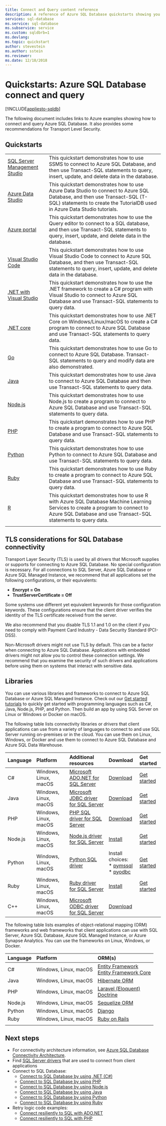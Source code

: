 ```yaml
---
title: Connect and Query content reference 
description: A reference of Azure SQL Database quickstarts showing you how to connect to and query Azure SQL Database. 
services: sql-database
ms.service: sql-database
ms.subservice: service
ms.custom: sqldbrb=1
ms.devlang: 
ms.topic: quickstart
author: stevestein
ms.author: sstein
ms.reviewer: 
ms.date: 12/18/2018
---
```

# Quickstarts: Azure SQL Database connect and query
[!INCLUDE[appliesto-sqldb](../includes/appliesto-sqldb.md)]

The following document includes links to Azure examples showing how to connect and query Azure SQL Database. It also provides some recommendations for Transport Level Security.

## Quickstarts

| |  |
|---|---|
|[SQL Server Management Studio](connect-query-ssms.md)|This quickstart demonstrates how to use SSMS to connect to Azure SQL Database, and then use Transact-SQL statements to query, insert, update, and delete data in the database.|
|[Azure Data Studio](https://docs.microsoft.com/sql/azure-data-studio/quickstart-sql-database?toc=/azure/sql-database/toc.json)|This quickstart demonstrates how to use Azure Data Studio to connect to Azure SQL Database, and then use Transact-SQL (T-SQL) statements to create the TutorialDB used in Azure Data Studio tutorials.|
|[Azure portal](connect-query-portal.md)|This quickstart demonstrates how to use the Query editor to connect to a SQL database, and then use Transact-SQL statements to query, insert, update, and delete data in the database.|
|[Visual Studio Code](connect-query-vscode.md)|This quickstart demonstrates how to use Visual Studio Code to connect to Azure SQL Database, and then use Transact-SQL statements to query, insert, update, and delete data in the database.|
|[.NET with Visual Studio](connect-query-dotnet-visual-studio.md)|This quickstart demonstrates how to use the .NET framework to create a C# program with Visual Studio to connect to Azure SQL Database and use Transact-SQL statements to query data.|
|[.NET core](connect-query-dotnet-core.md)|This quickstart demonstrates how to use .NET Core on Windows/Linux/macOS to create a C# program to connect to Azure SQL Database and use Transact-SQL statements to query data.|
|[Go](connect-query-go.md)|This quickstart demonstrates how to use Go to connect to Azure SQL Database. Transact-SQL statements to query and modify data are also demonstrated.|
|[Java](connect-query-java.md)|This quickstart demonstrates how to use Java to connect to Azure SQL Database and then use Transact-SQL statements to query data.|
|[Node.js](connect-query-nodejs.md)|This quickstart demonstrates how to use Node.js to create a program to connect to Azure SQL Database and use Transact-SQL statements to query data.|
|[PHP](connect-query-php.md)|This quickstart demonstrates how to use PHP to create a program to connect to Azure SQL Database and use Transact-SQL statements to query data.|
|[Python](connect-query-python.md)|This quickstart demonstrates how to use Python to connect to Azure SQL Database and use Transact-SQL statements to query data. |
|[Ruby](connect-query-ruby.md)|This quickstart demonstrates how to use Ruby to create a program to connect to Azure SQL Database and use Transact-SQL statements to query data.|
|[R](connect-query-r.md)|This quickstart demonstrates how to use R with Azure SQL Database Machine Learning Services to create a program to connect to Azure SQL Database and use Transact-SQL statements to query data.|
|||

## TLS considerations for SQL Database connectivity

Transport Layer Security (TLS) is used by all drivers that Microsoft supplies or supports for connecting to Azure SQL Database. No special configuration is necessary. For all connections to SQL Server, Azure SQL Database or Azure SQL Managed Instance, we recommend that all applications set
the following configurations, or their equivalents:

- **Encrypt = On**
- **TrustServerCertificate = Off**

Some systems use different yet equivalent keywords for those configuration keywords. These configurations ensure that the client driver
verifies the identity of the TLS certificate received from the server.

We also recommend that you disable TLS 1.1 and 1.0 on the client if you need to comply with Payment Card Industry - Data Security
Standard (PCI-DSS).

Non-Microsoft drivers might not use TLS by default. This can be a factor when connecting to Azure SQL Database. Applications with
embedded drivers might not allow you to control these connection settings. We recommend that you examine the security of such drivers
and applications before using them on systems that interact with sensitive data.

## Libraries

You can use various libraries and frameworks to connect to Azure SQL Database or Azure SQL Managed Instance. Check out our [Get started tutorials](https://aka.ms/sqldev) to quickly get started with programming languages such as C#, Java, Node.js, PHP, and Python. Then build an app by using SQL Server on Linux or Windows or Docker on macOS.

The following table lists connectivity libraries or *drivers* that client applications can use from a variety of languages to connect to and use SQL Server running on-premises or in the cloud. You can use them on Linux, Windows, or Docker and use them to connect to Azure SQL Database and Azure SQL Data Warehouse.

| Language | Platform | Additional resources | Download | Get started |
| :-- | :-- | :-- | :-- | :-- |
| C# | Windows, Linux, macOS | [Microsoft ADO.NET for SQL Server](https://docs.microsoft.com/sql/connect/ado-net/microsoft-ado-net-sql-server) | [Download](https://www.microsoft.com/net/download/) | [Get started](https://www.microsoft.com/sql-server/developer-get-started/csharp/ubuntu)
| Java | Windows, Linux, macOS | [Microsoft JDBC driver for SQL Server](https://msdn.microsoft.com/library/mt484311.aspx) | [Download](https://go.microsoft.com/fwlink/?linkid=852460) |  [Get started](https://www.microsoft.com/sql-server/developer-get-started/java/ubuntu)
| PHP | Windows, Linux, macOS| [PHP SQL driver for SQL Server](https://docs.microsoft.com/sql/connect/php/microsoft-php-driver-for-sql-server) | [Download](https://docs.microsoft.com/sql/connect/php/download-drivers-php-sql-server) | [Get started](https://www.microsoft.com/sql-server/developer-get-started/php/ubuntu/)
| Node.js | Windows, Linux, macOS | [Node.js driver for SQL Server](https://msdn.microsoft.com/library/mt652093.aspx) | [Install](https://msdn.microsoft.com/library/mt652094.aspx) |  [Get started](https://www.microsoft.com/sql-server/developer-get-started/node/ubuntu)
| Python | Windows, Linux, macOS | [Python SQL driver](https://msdn.microsoft.com/library/mt652092.aspx) | Install choices: <br/> \* [pymssql](https://msdn.microsoft.com/library/mt694094.aspx) <br/> \* [pyodbc](https://msdn.microsoft.com/library/mt763257.aspx) |  [Get started](https://www.microsoft.com/sql-server/developer-get-started/python/ubuntu)
| Ruby | Windows, Linux, macOS | [Ruby driver for SQL Server](https://msdn.microsoft.com/library/mt691981.aspx) | [Install](https://msdn.microsoft.com/library/mt711041.aspx) | [Get started](https://www.microsoft.com/sql-server/developer-get-started/ruby/ubuntu)
| C++ | Windows, Linux, macOS | [Microsoft ODBC driver for SQL Server](https://msdn.microsoft.com/library/mt654048(v=sql.1).aspx) | [Download](https://msdn.microsoft.com/library/mt654048(v=sql.1).aspx) |  

The following table lists examples of object-relational mapping (ORM) frameworks and web frameworks that client applications can use with SQL Server, Azure SQL Database, Azure SQL Managed Instance, or Azure Synapse Analytics. You can use the frameworks on Linux, Windows, or Docker.

| Language | Platform | ORM(s) |
| :-- | :-- | :-- |
| C# | Windows, Linux, macOS | [Entity Framework](https://docs.microsoft.com/ef)<br>[Entity Framework Core](https://docs.microsoft.com/ef/core/index) |
| Java | Windows, Linux, macOS |[Hibernate ORM](https://hibernate.org/orm)|
| PHP | Windows, Linux, macOS | [Laravel (Eloquent)](https://laravel.com/docs/eloquent)<br>[Doctrine](https://www.doctrine-project.org/projects/orm.html) |
| Node.js | Windows, Linux, macOS | [Sequelize ORM](https://sequelize.org/) |
| Python | Windows, Linux, macOS |[Django](https://www.djangoproject.com/) |
| Ruby | Windows, Linux, macOS | [Ruby on Rails](https://rubyonrails.org/) |
||||

## Next steps

- For connectivity architecture information, see [Azure SQL Database Connectivity Architecture](connectivity-architecture.md).
- Find [SQL Server drivers](https://msdn.microsoft.com/library/mt654049.aspx) that are used to connect from client applications
- Connect to SQL Database:
  - [Connect to SQL Database by using .NET (C#)](connect-query-dotnet-core.md)
  - [Connect to SQL Database by using PHP](connect-query-php.md)
  - [Connect to SQL Database by using Node.js](connect-query-nodejs.md)
  - [Connect to SQL Database by using Java](connect-query-java.md)
  - [Connect to SQL Database by using Python](connect-query-python.md)
  - [Connect to SQL Database by using Ruby](connect-query-ruby.md)
- Retry logic code examples:
  - [Connect resiliently to SQL with ADO.NET][step-4-connect-resiliently-to-sql-with-ado-net-a78n]
  - [Connect resiliently to SQL with PHP][step-4-connect-resiliently-to-sql-with-php-p42h]

<!-- Link references. -->

[step-4-connect-resiliently-to-sql-with-ado-net-a78n]: https://docs.microsoft.com/sql/connect/ado-net/step-4-connect-resiliently-sql-ado-net

[step-4-connect-resiliently-to-sql-with-php-p42h]: https://docs.microsoft.com/sql/connect/php/step-4-connect-resiliently-to-sql-with-php
